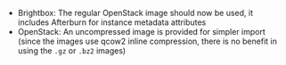 - Brightbox: The regular OpenStack image should now be used, it includes Afterburn for instance metadata attributes
- OpenStack: An uncompressed image is provided for simpler import (since the images use qcow2 inline compression, there is no benefit in using the `.gz` or `.bz2` images)
